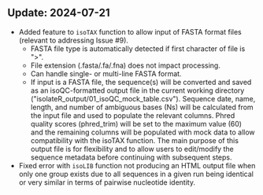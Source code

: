 ## Update: 2024-07-21
- Added feature to <code>isoTAX</code> function to allow input of FASTA format files (relevant to addressing Issue #9). 
  - FASTA file type is automatically detected if first character of file is ">". 
  - File extension (.fasta/.fa/.fna) does not impact processing.
  - Can handle single- or multi-line FASTA format. 
  - If input is a FASTA file, the sequence(s) will be converted and saved as an isoQC-formatted output file in the current working directory ("isolateR_output/01_isoQC_mock_table.csv"). Sequence date, name, length, and number of ambiguous bases (Ns) will be calculated from the input file and used to populate the relevant columns. Phred quality scores (phred_trim) will be set to the maximum value (60) and the remaining columns will be populated with mock data to allow compatibility with the isoTAX function. The main purpose of this output file is for flexibility and to allow users to edit/modify the sequence metadata before continuing with subsequent steps.
- Fixed error with <code>isoLIB</code> function not producing an HTML output file when only one group exists due to all sequences in a given run being identical or very similar in terms of pairwise nucleotide identity.
